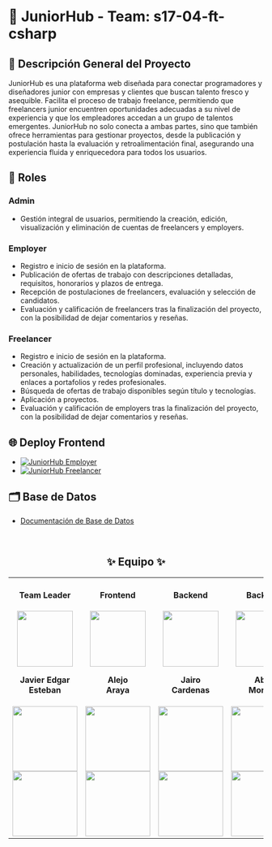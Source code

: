 # 💼 JuniorHub - Team: s17-04-ft-csharp

## 📑 Descripción General del Proyecto

JuniorHub es una plataforma web diseñada para conectar programadores y diseñadores junior con empresas y clientes que buscan talento fresco y asequible. Facilita el proceso de trabajo freelance, permitiendo que freelancers junior encuentren oportunidades adecuadas a su nivel de experiencia y que los empleadores accedan a un grupo de talentos emergentes. JuniorHub no solo conecta a ambas partes, sino que también ofrece herramientas para gestionar proyectos, desde la publicación y postulación hasta la evaluación y retroalimentación final, asegurando una experiencia fluida y enriquecedora para todos los usuarios.

## 👥 Roles

### Admin

- Gestión integral de usuarios, permitiendo la creación, edición, visualización y eliminación de cuentas de freelancers y employers.

### Employer

- Registro e inicio de sesión en la plataforma.
- Publicación de ofertas de trabajo con descripciones detalladas, requisitos, honorarios y plazos de entrega.
- Recepción de postulaciones de freelancers, evaluación y selección de candidatos.
- Evaluación y calificación de freelancers tras la finalización del proyecto, con la posibilidad de dejar comentarios y reseñas.

### Freelancer

- Registro e inicio de sesión en la plataforma.
- Creación y actualización de un perfil profesional, incluyendo datos personales, habilidades, tecnologías dominadas, experiencia previa y enlaces a portafolios y redes profesionales.
- Búsqueda de ofertas de trabajo disponibles según título y tecnologías.
- Aplicación a proyectos.
- Evaluación y calificación de employers tras la finalización del proyecto, con la posibilidad de dejar comentarios y reseñas.

## 🌐 Deploy Frontend
- [![JuniorHub Employer](https://img.shields.io/badge/EMPLOYER-000000?style=for-the-badge&logo=vercel&logoColor=white)](https://junior-hub-employer.vercel.app/)
- [![JuniorHub Freelancer](https://img.shields.io/badge/FREELANCER-000000?style=for-the-badge&logo=vercel&logoColor=white)](https://junior-hub-freelancer.vercel.app/)

## 🗂️ Base de Datos

- [Documentación de Base de Datos](https://dbdocs.io/olezdev/JuniorHub)

<br>
<h2 align='center'>✨ Equipo ✨</h2>
<table align='center'>
  <tr>
    <td align='center'>
      <div>
       <h4>Team Leader</h4>
        <a href="https://www.linkedin.com/in/jesteban77/" target="_blank" rel="author">
          <img width="110" src="https://avatars.githubusercontent.com/u/86074229?v=4"/>
        </a>
          <h4 style="margin-top: 1rem;">Javier Edgar<br>Esteban</h4>
        <div style='display: flex; flex-direction: column'>
          <a href="https://www.linkedin.com/in/jesteban77/" target="_blank">
            <img style='width:8rem' src="https://img.shields.io/badge/linkedin%20-%230077B5.svg?&style=for-the-badge&logo=linkedin&logoColor=white="/>
          </a>
        </div>
        <div style='display: flex; flex-direction: column'>
          <a href="https://github.com/JavierEdgarEsteban77" target="_blank">
            <img style='width:8rem' src="https://img.shields.io/badge/GitHub-100000?style=for-the-badge&logo=github&logoColor=white)"/>
          </a>
        </div>
      </div>
    </td>
    <td align='center'>
      <div>
       <h4>Frontend</h4>
        <a href="https://www.linkedin.com/in/alejoaraya/" target="_blank" rel="author">
            <img width="110" src="https://avatars.githubusercontent.com/u/82895574?v=4"/>
        </a>
            <h4 style="margin-top: 1rem;">Alejo <br>Araya</h4>
        <div style='display: flex; flex-direction: column'>
          <a href="https://www.linkedin.com/in/alejoaraya/" target="_blank">
            <img style='width:8rem' src="https://img.shields.io/badge/linkedin%20-%230077B5.svg?&style=for-the-badge&logo=linkedin&logoColor=white="/>
          </a>
        </div>
        <div style='display: flex; flex-direction: column'>
          <a href="https://github.com/alejoaraya/" target="_blank">
            <img style='width:8rem' src="https://img.shields.io/badge/GitHub-100000?style=for-the-badge&logo=github&logoColor=white)"/>
          </a>
        </div>
      </div>
    </td>
    <td align='center'>
      <div>
       <h4>Backend</h4>
        <a href="https://www.linkedin.com/in/jairo-andre-ayllon-cardenas-9bb46b202/" target="_blank" rel="author">
          <img width="110" src="https://avatars.githubusercontent.com/u/43103053?v=4"/>
        </a>
          <h4 style="margin-top: 1rem;">Jairo <br>Cardenas</h4>
        <div style='display: flex; flex-direction: column'>
          <a href="https://www.linkedin.com/in/jairo-andre-ayllon-cardenas-9bb46b202/" target="_blank">
            <img style='width:8rem' src="https://img.shields.io/badge/linkedin%20-%230077B5.svg?&style=for-the-badge&logo=linkedin&logoColor=white="/>
          </a>
        </div>
        <div style='display: flex; flex-direction: column'>
          <a href="https://github.com/josiasisrael14/" target="_blank">
            <img style='width:8rem' src="https://img.shields.io/badge/GitHub-100000?style=for-the-badge&logo=github&logoColor=white)"/>
          </a>
        </div>
      </div>
    </td>
     <td align='center'>
      <div>
       <h4>Backend</h4>
        <a href="https://www.linkedin.com/in/abel-montes-vega/" target="_blank" rel="author">
          <img width="110" src="https://media.licdn.com/dms/image/v2/D4D03AQGUZl1TBu_bgw/profile-displayphoto-shrink_800_800/profile-displayphoto-shrink_800_800/0/1724166166376?e=1732147200&v=beta&t=LI4lFRVuIjR7wPaWazbsG_Fdw8pQ_U8Hyq0tY_rldoI"/>
        </a>
          <h4 style="margin-top: 1rem;">Abel <br>Montes</h4>
        <div style='display: flex; flex-direction: column'>
          <a href="https://www.linkedin.com/in/abel-montes-vega/" target="_blank">
            <img style='width:8rem' src="https://img.shields.io/badge/linkedin%20-%230077B5.svg?&style=for-the-badge&logo=linkedin&logoColor=white)"/>
          </a>
        </div>
        <div style='display: flex; flex-direction: column'>
          <a href="https://github.com/AbelMV29/" target="_blank">
            <img style='width:8rem' src="https://img.shields.io/badge/GitHub-100000?style=for-the-badge&logo=github&logoColor=white)"/>
          </a>
        </div>
      </div>
    </td>
    <td align='center'>
      <div>
       <h4>Backend</h4>
        <a href="https://www.linkedin.com/in/leoliveradev/" target="_blank" rel="author">
          <img width="110" src="https://github.com/user-attachments/assets/c5801c51-76f8-45a2-8468-d5a6e8e3a869"/>
        </a>
          <h4 style="margin-top: 1rem;">Leonardo <br>Olivera</h4>
        <div style='display: flex; flex-direction: column'>
          <a href="https://www.linkedin.com/in/leoliveradev/" target="_blank">
            <img style='width:8rem' src="https://img.shields.io/badge/linkedin%20-%230077B5.svg?&style=for-the-badge&logo=linkedin&logoColor=white="/>
          </a>
        </div>
        <div style='display: flex; flex-direction: column'>
          <a href="https://github.com/olezdev/" target="_blank">
            <img style='width:8rem' src="https://img.shields.io/badge/GitHub-100000?style=for-the-badge&logo=github&logoColor=white)"/>
          </a>
        </div>
      </div>
    </td>
    
  </tr>
</table>
